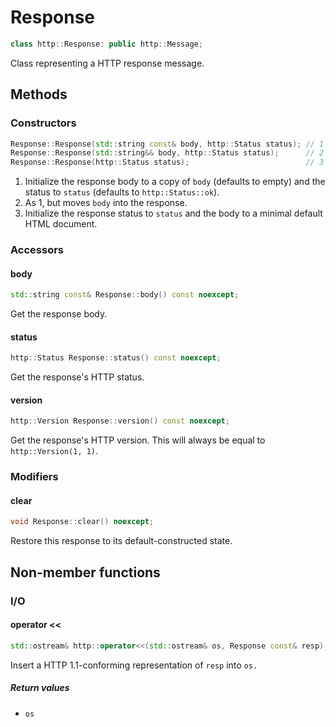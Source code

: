 # Response
```cpp
class http::Response: public http::Message;
```
Class representing a HTTP response message.
## Methods
### Constructors
```cpp
Response::Response(std::string const& body, http::Status status); // 1
Response::Response(std::string&& body, http::Status status);      // 2
Response::Response(http::Status status);                          // 3
```
1. Initialize the response body to a copy of `body` (defaults to empty) and the status to `status` (defaults to `http::Status::ok`).
2. As 1, but moves `body` into the response.
3. Initialize the response status to `status` and the body to a minimal default HTML document.
### Accessors
#### body
```cpp
std::string const& Response::body() const noexcept;
```
Get the response body.
#### status
```cpp
http::Status Response::status() const noexcept;
```
Get the response's HTTP status.
#### version
```cpp
http::Version Response::version() const noexcept;
```
Get the response's HTTP version. This will always be equal to `http::Version(1, 1)`.
### Modifiers
#### clear
```cpp
void Response::clear() noexcept;
```
Restore this response to its default-constructed state.
## Non-member functions
### I/O
#### operator <<
```cpp
std::ostream& http::operator<<(std::ostream& os, Response const& resp);
```
Insert a HTTP 1.1-conforming representation of `resp` into `os.`
##### Return values
- `os`